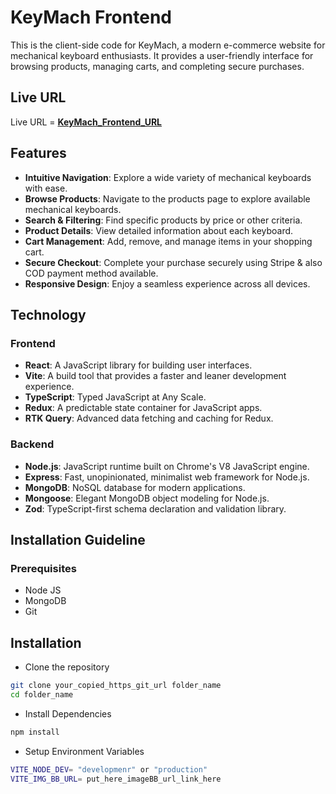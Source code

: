 
# KeyMach Frontend

This is the client-side code for KeyMach, a modern e-commerce website for mechanical keyboard enthusiasts. It provides a user-friendly interface for browsing products, managing carts, and completing secure purchases.

## Live URL

Live URL = **[KeyMach_Frontend_URL](#)**

## Features

- **Intuitive Navigation**: Explore a wide variety of mechanical keyboards with ease.
- **Browse Products**: Navigate to the products page to explore available mechanical keyboards.
- **Search & Filtering**: Find specific products by price or other criteria.
- **Product Details**: View detailed information about each keyboard.
- **Cart Management**: Add, remove, and manage items in your shopping cart.
- **Secure Checkout**: Complete your purchase securely using Stripe & also COD payment method available.
- **Responsive Design**: Enjoy a seamless experience across all devices.

## Technology
### Frontend
- **React**: A JavaScript library for building user interfaces.
- **Vite**: A build tool that provides a faster and leaner development experience.
- **TypeScript**: Typed JavaScript at Any Scale.
- **Redux**: A predictable state container for JavaScript apps.
- **RTK Query**: Advanced data fetching and caching for Redux.
### Backend
 - **Node.js**: JavaScript runtime built on Chrome's V8 JavaScript engine.
 - **Express**: Fast, unopinionated, minimalist web framework for Node.js.
 - **MongoDB**: NoSQL database for modern applications.
 - **Mongoose**: Elegant MongoDB object modeling for Node.js.
 - **Zod**: TypeScript-first schema declaration and validation library.


## Installation Guideline
### Prerequisites
- Node JS
- MongoDB 
- Git 

## Installation 
- Clone the repository
```bash
git clone your_copied_https_git_url folder_name
cd folder_name
```


- Install Dependencies
``` bash
npm install
```

- Setup Environment Variables

``` bash
VITE_NODE_DEV= "developmenr" or "production"
VITE_IMG_BB_URL= put_here_imageBB_url_link_here

```
